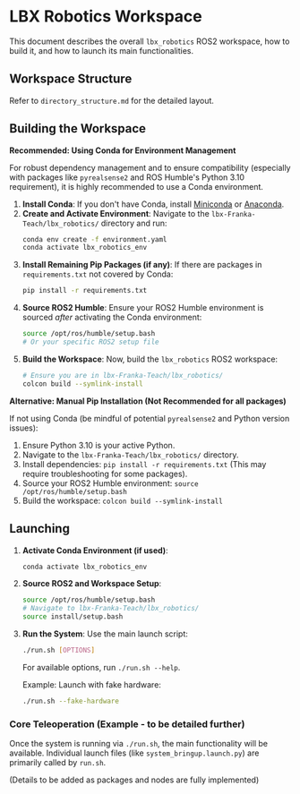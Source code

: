 # LBX Robotics Workspace

This document describes the overall `lbx_robotics` ROS2 workspace, how to build it, and how to launch its main functionalities.

## Workspace Structure

Refer to `directory_structure.md` for the detailed layout.

## Building the Workspace

**Recommended: Using Conda for Environment Management**

For robust dependency management and to ensure compatibility (especially with packages like `pyrealsense2` and ROS Humble's Python 3.10 requirement), it is highly recommended to use a Conda environment.

1.  **Install Conda**: If you don't have Conda, install [Miniconda](https://docs.conda.io/en/latest/miniconda.html) or [Anaconda](https://www.anaconda.com/products/distribution).
2.  **Create and Activate Environment**: Navigate to the `lbx-Franka-Teach/lbx_robotics/` directory and run:
    ```bash
    conda env create -f environment.yaml
    conda activate lbx_robotics_env
    ```
3.  **Install Remaining Pip Packages (if any)**: If there are packages in `requirements.txt` not covered by Conda:
    ```bash
    pip install -r requirements.txt
    ```
4.  **Source ROS2 Humble**: Ensure your ROS2 Humble environment is sourced _after_ activating the Conda environment:
    ```bash
    source /opt/ros/humble/setup.bash
    # Or your specific ROS2 setup file
    ```
5.  **Build the Workspace**: Now, build the `lbx_robotics` ROS2 workspace:
    ```bash
    # Ensure you are in lbx-Franka-Teach/lbx_robotics/
    colcon build --symlink-install
    ```

**Alternative: Manual Pip Installation (Not Recommended for all packages)**

If not using Conda (be mindful of potential `pyrealsense2` and Python version issues):

1.  Ensure Python 3.10 is your active Python.
2.  Navigate to the `lbx-Franka-Teach/lbx_robotics/` directory.
3.  Install dependencies: `pip install -r requirements.txt` (This may require troubleshooting for some packages).
4.  Source your ROS2 Humble environment: `source /opt/ros/humble/setup.bash`
5.  Build the workspace: `colcon build --symlink-install`

## Launching

1.  **Activate Conda Environment (if used)**:
    ```bash
    conda activate lbx_robotics_env
    ```
2.  **Source ROS2 and Workspace Setup**:
    ```bash
    source /opt/ros/humble/setup.bash
    # Navigate to lbx-Franka-Teach/lbx_robotics/
    source install/setup.bash
    ```
3.  **Run the System**: Use the main launch script:

    ```bash
    ./run.sh [OPTIONS]
    ```

    For available options, run `./run.sh --help`.

    Example: Launch with fake hardware:

    ```bash
    ./run.sh --fake-hardware
    ```

### Core Teleoperation (Example - to be detailed further)

Once the system is running via `./run.sh`, the main functionality will be available.
Individual launch files (like `system_bringup.launch.py`) are primarily called by `run.sh`.

(Details to be added as packages and nodes are fully implemented)

